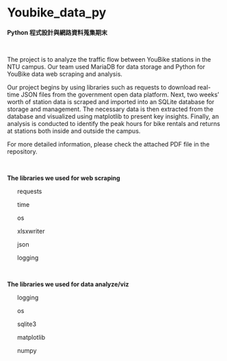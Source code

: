 # Youbike_data_py
**Python 程式設計與網路資料蒐集期末**

<br>

The project is to analyze the traffic flow between YouBike stations in the NTU campus. 
Our team used MariaDB for data storage and Python for YouBike data web scraping and analysis.

Our project begins by using libraries such as requests to download real-time JSON files from the government open data platform. Next, two weeks’ worth of station data is scraped and imported into an SQLite database for storage and management. The necessary data is then extracted from the database and visualized using matplotlib to present key insights. Finally, an analysis is conducted to identify the peak hours for bike rentals and returns at stations both inside and outside the campus.

For more detailed information, please check the attached PDF file in the repository.

<br>

**The libraries we used for web scraping**
<ul>requests</ul>
<ul>time</ul>
<ul>os</ul>
<ul>xlsxwriter</ul>
<ul>json</ul>
<ul>logging</ul>

<br>

**The libraries we used for data analyze/viz**
<ul>logging</ul>
<ul>os</ul>
<ul>sqlite3</ul>
<ul>matplotlib</ul>
<ul>numpy</ul>
